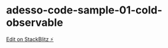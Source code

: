 # adesso-code-sample-01-cold-observable

[Edit on StackBlitz ⚡️](https://stackblitz.com/edit/adesso-code-sample-01-cold-observable)